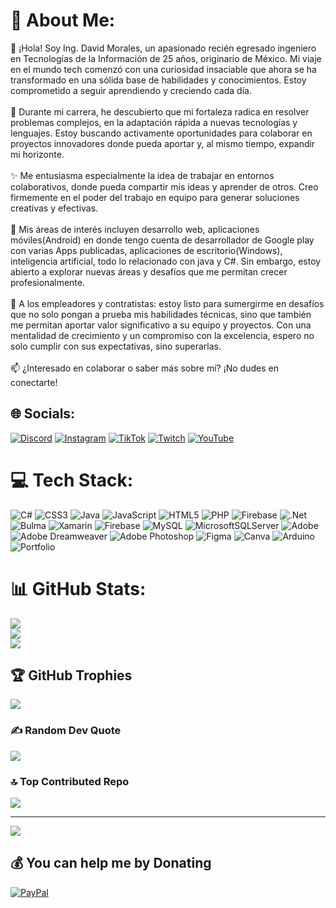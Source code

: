 # 💫 About Me:
👋 ¡Hola! Soy Ing. David Morales, un apasionado recién egresado ingeniero en Tecnologías de la Información de 25 años, originario de México. Mi viaje en el mundo tech comenzó con una curiosidad insaciable que ahora se ha transformado en una sólida base de habilidades y conocimientos. Estoy comprometido a seguir aprendiendo y creciendo cada día.<br><br>🚀 Durante mi carrera, he descubierto que mi fortaleza radica en resolver problemas complejos, en la adaptación rápida a nuevas tecnologías y lenguajes. Estoy buscando activamente oportunidades para colaborar en proyectos innovadores donde pueda aportar y, al mismo tiempo, expandir mi horizonte.<br><br>✨ Me entusiasma especialmente la idea de trabajar en entornos colaborativos, donde pueda compartir mis ideas y aprender de otros. Creo firmemente en el poder del trabajo en equipo para generar soluciones creativas y efectivas.<br><br>🌟 Mis áreas de interés incluyen desarrollo web, aplicaciones móviles(Android) en donde tengo cuenta de desarrollador de Google play con varias Apps publicadas, aplicaciones de escritorio(Windows), inteligencia artificial, todo lo relacionado con java y C#. Sin embargo, estoy abierto a explorar nuevas áreas y desafíos que me permitan crecer profesionalmente.<br><br>💼 A los empleadores y contratistas: estoy listo para sumergirme en desafíos que no solo pongan a prueba mis habilidades técnicas, sino que también me permitan aportar valor significativo a su equipo y proyectos. Con una mentalidad de crecimiento y un compromiso con la excelencia, espero no solo cumplir con sus expectativas, sino superarlas.<br><br>📫 ¿Interesado en colaborar o saber más sobre mí? ¡No dudes en conectarte!


## 🌐 Socials:
[![Discord](https://img.shields.io/badge/Discord-%237289DA.svg?logo=discord&logoColor=white)](https://discord.gg/Tr-Android#2525) [![Instagram](https://img.shields.io/badge/Instagram-%23E4405F.svg?logo=Instagram&logoColor=white)](https://instagram.com/daviid_danger) [![TikTok](https://img.shields.io/badge/TikTok-%23000000.svg?logo=TikTok&logoColor=white)](https://tiktok.com/@tr_android) [![Twitch](https://img.shields.io/badge/Twitch-%239146FF.svg?logo=Twitch&logoColor=white)](https://twitch.tv/neo_danger) [![YouTube](https://img.shields.io/badge/YouTube-%23FF0000.svg?logo=YouTube&logoColor=white)](https://youtube.com/@TrAndroid) 

# 💻 Tech Stack:
![C#](https://img.shields.io/badge/c%23-%23239120.svg?style=flat&logo=csharp&logoColor=white) ![CSS3](https://img.shields.io/badge/css3-%231572B6.svg?style=flat&logo=css3&logoColor=white) ![Java](https://img.shields.io/badge/java-%23ED8B00.svg?style=flat&logo=openjdk&logoColor=white) ![JavaScript](https://img.shields.io/badge/javascript-%23323330.svg?style=flat&logo=javascript&logoColor=%23F7DF1E) ![HTML5](https://img.shields.io/badge/html5-%23E34F26.svg?style=flat&logo=html5&logoColor=white) ![PHP](https://img.shields.io/badge/php-%23777BB4.svg?style=flat&logo=php&logoColor=white) ![Firebase](https://img.shields.io/badge/firebase-%23039BE5.svg?style=flat&logo=firebase) ![.Net](https://img.shields.io/badge/.NET-5C2D91?style=flat&logo=.net&logoColor=white) ![Bulma](https://img.shields.io/badge/bulma-00D0B1?style=flat&logo=bulma&logoColor=white) ![Xamarin](https://img.shields.io/badge/Xamarin-3199DC?style=flat&logo=xamarin&logoColor=white) ![Firebase](https://img.shields.io/badge/Firebase-039BE5?style=flat&logo=Firebase&logoColor=white) ![MySQL](https://img.shields.io/badge/mysql-%2300000f.svg?style=flat&logo=mysql&logoColor=white) ![MicrosoftSQLServer](https://img.shields.io/badge/Microsoft%20SQL%20Server-CC2927?style=flat&logo=microsoft%20sql%20server&logoColor=white) ![Adobe](https://img.shields.io/badge/adobe-%23FF0000.svg?style=flat&logo=adobe&logoColor=white) ![Adobe Dreamweaver](https://img.shields.io/badge/Adobe%20Dreamweaver-FF61F6.svg?style=flat&logo=Adobe%20Dreamweaver&logoColor=white) ![Adobe Photoshop](https://img.shields.io/badge/adobe%20photoshop-%2331A8FF.svg?style=flat&logo=adobe%20photoshop&logoColor=white) ![Figma](https://img.shields.io/badge/figma-%23F24E1E.svg?style=flat&logo=figma&logoColor=white) ![Canva](https://img.shields.io/badge/Canva-%2300C4CC.svg?style=flat&logo=Canva&logoColor=white) ![Arduino](https://img.shields.io/badge/-Arduino-00979D?style=flat&logo=Arduino&logoColor=white) ![Portfolio](https://img.shields.io/badge/Portfolio-%23000000.svg?style=flat&logo=firefox&logoColor=#FF7139)
# 📊 GitHub Stats:
![](https://github-readme-stats.vercel.app/api?username=daviiddanger&theme=tokyonight&hide_border=false&include_all_commits=false&count_private=false)<br/>
![](https://github-readme-streak-stats.herokuapp.com/?user=daviiddanger&theme=tokyonight&hide_border=false)<br/>
![](https://github-readme-stats.vercel.app/api/top-langs/?username=daviiddanger&theme=tokyonight&hide_border=false&include_all_commits=false&count_private=false&layout=compact)

## 🏆 GitHub Trophies
![](https://github-profile-trophy.vercel.app/?username=daviiddanger&theme=dark_dimmed&no-frame=false&no-bg=true&margin-w=4)

### ✍️ Random Dev Quote
![](https://quotes-github-readme.vercel.app/api?type=horizontal&theme=radical)

### 🔝 Top Contributed Repo
![](https://github-contributor-stats.vercel.app/api?username=daviiddanger&limit=5&theme=dark_dimmed&combine_all_yearly_contributions=true)

---
[![](https://visitcount.itsvg.in/api?id=daviiddanger&icon=0&color=1)](https://visitcount.itsvg.in)

  ## 💰 You can help me by Donating
  [![PayPal](https://img.shields.io/badge/PayPal-00457C?style=for-the-badge&logo=paypal&logoColor=white)](https://paypal.me/TrAndroid) 

  
<!-- Proudly created with GPRM ( https://gprm.itsvg.in ) -->
